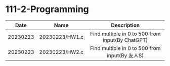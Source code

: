 # 111-2-Programming

| Date     | Name           | Description                                      |
| :------: | :------------: | :----------------------------------------------: |
| 20230223 | 20230223/HW1.c | Find multiple in 0 to 500 from input(By ChatGPT) |
| 20230223 | 20230223/HW2.c | Find multiple in 0 to 500 from input(By 友人S)   |

